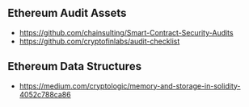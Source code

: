 
## Ethereum Audit Assets
- https://github.com/chainsulting/Smart-Contract-Security-Audits
- https://github.com/cryptofinlabs/audit-checklist

## Ethereum Data Structures
- https://medium.com/cryptologic/memory-and-storage-in-solidity-4052c788ca86

